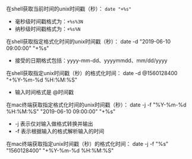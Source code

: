 在shell获取当前时间的unix时间戳（秒）： `date "+%s"`
* 毫秒级时间戳格式为：`+%s%3N`
* 纳秒级时间戳格式为：`+%s%N`

在shell获取指定格式化时间的unix时间戳（秒）： date -d "2019-06-10 09:00:00" "+%s"
* 接受的日期格式包括：yyyy-mm-dd、yyyymmdd、mm/dd/yyyy

在shell获取指定unix时间戳（秒）的格式化时间： date -d @1560128400 "+%Y-%m-%d %H:%M:%S"
* 输入时间格式是 @时间戳

在mac终端获取指定格式化时间的unix时间戳（秒）： date -j -f "%Y-%m-%d %H:%M:%S" "2019-06-10 09:00:00" "+%s"
* -j 表示仅对输入做格式转换并输出
* -f 表示根据输入的格式解析输入的时间

在mac终端获取指定unix时间戳（秒）的格式化时间： date -j -f "%s" "1560128400" "+%Y-%m-%d %H:%M:%S"